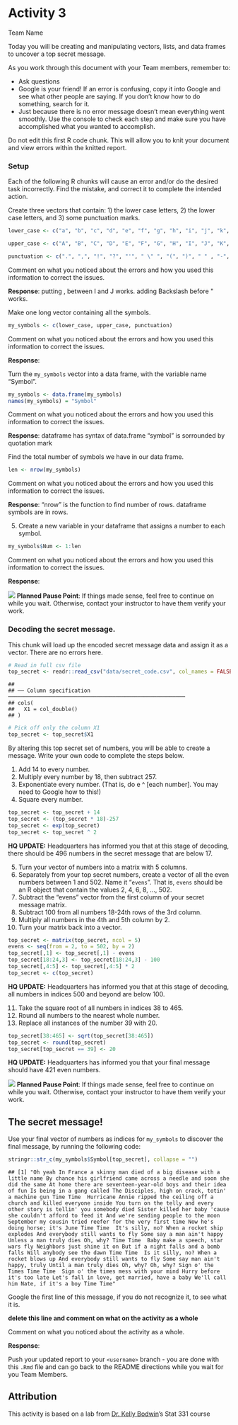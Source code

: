 Activity 3
================
Team Name

Today you will be creating and manipulating vectors, lists, and data
frames to uncover a top secret message.

As you work through this document with your Team members, remember to:

-   Ask questions
-   Google is your friend! If an error is confusing, copy it into Google
    and see what other people are saying. If you don’t know how to do
    something, search for it.
-   Just because there is no error message doesn’t mean everything went
    smoothly. Use the console to check each step and make sure you have
    accomplished what you wanted to accomplish.

Do not edit this first R code chunk. This will allow you to knit your
document and view errors within the knitted report.

### Setup

Each of the following R chunks will cause an error and/or do the desired
task incorrectly. Find the mistake, and correct it to complete the
intended action.

Create three vectors that contain: 1) the lower case letters, 2) the
lower case letters, and 3) some punctuation marks.

``` r
lower_case <- c("a", "b", "c", "d", "e", "f", "g", "h", "i", "j", "k", "l", "m", "n", "o", "p", "q", "r", "s", "t", "u", "v", "w", "x", "y", "z")

upper_case <- c("A", "B", "C", "D", "E", "F", "G", "H", "I", "J", "K", "L", "M", "N", "O", "P", "Q", "R", "S", "T", "U", "V", "W", "X", "Y", "Z")

punctuation <- c(".", ",", "!", "?", "'", " \" ", "(", ")", " " , "-", ";", ":")
```

Comment on what you noticed about the errors and how you used this
information to correct the issues.

**Response**: putting , between I and J works. adding Backslash before "
works.

Make one long vector containing all the symbols.

``` r
my_symbols <- c(lower_case, upper_case, punctuation)
```

Comment on what you noticed about the errors and how you used this
information to correct the issues.

**Response**:

Turn the `my_symbols` vector into a data frame, with the variable name
“Symbol”.

``` r
my_symbols <- data.frame(my_symbols)
names(my_symbols) = "Symbol"
```

Comment on what you noticed about the errors and how you used this
information to correct the issues.

**Response**: dataframe has syntax of data.frame “symbol” is sorrounded
by quotation mark

Find the total number of symbols we have in our data frame.

``` r
len <- nrow(my_symbols)
```

Comment on what you noticed about the errors and how you used this
information to correct the issues.

**Response**: “nrow” is the function to find number of rows. dataframe
symbols are in rows.

5.  Create a new variable in your dataframe that assigns a number to
    each symbol.

``` r
my_symbols$Num <- 1:len
```

Comment on what you noticed about the errors and how you used this
information to correct the issues.

**Response**:

![](README-img/noun_pause.png) **Planned Pause Point**: If things made
sense, feel free to continue on while you wait. Otherwise, contact your
instructor to have them verify your work.

### Decoding the secret message.

This chunk will load up the encoded secret message data and assign it as
a vector. There are no errors here.

``` r
# Read in full csv file
top_secret <- readr::read_csv("data/secret_code.csv", col_names = FALSE)
```

    ## 
    ## ── Column specification ────────────────────────────────────────────────────────
    ## cols(
    ##   X1 = col_double()
    ## )

``` r
# Pick off only the column X1
top_secret <- top_secret$X1
```

By altering this top secret set of numbers, you will be able to create a
message. Write your own code to complete the steps below.

1.  Add 14 to every number.
2.  Multiply every number by 18, then subtract 257.
3.  Exponentiate every number. (That is, do e ^ \[each number\]. You may
    need to Google how to this!)
4.  Square every number.

``` r
top_secret <- top_secret + 14
top_secret <- (top_secret * 18)-257
top_secret <- exp(top_secret)
top_secret <- top_secret ^ 2
```

**HQ UPDATE:** Headquarters has informed you that at this stage of
decoding, there should be 496 numbers in the secret message that are
below 17.

5.  Turn your vector of numbers into a matrix with 5 columns.
6.  Separately from your top secret numbers, create a vector of all the
    even numbers between 1 and 502. Name it “`evens`”. That is, `evens`
    should be an R object that contain the values 2, 4, 6, 8, …, 502.
7.  Subtract the “evens” vector from the first column of your secret
    message matrix.
8.  Subtract 100 from all numbers 18-24th rows of the 3rd column.
9.  Multiply all numbers in the 4th and 5th column by 2.
10. Turn your matrix back into a vector.

``` r
top_secret <- matrix(top_secret, ncol = 5)
evens <- seq(from = 2, to = 502, by = 2)
top_secret[,1] <- top_secret[,1] - evens
top_secret[18:24,3] <- top_secret[18:24,3] - 100
top_secret[,4:5] <- top_secret[,4:5] * 2
top_secret <- c(top_secret)
```

**HQ UPDATE:** Headquarters has informed you that at this stage of
decoding, all numbers in indices 500 and beyond are below 100.

11. Take the square root of all numbers in indices 38 to 465.
12. Round all numbers to the nearest whole number.
13. Replace all instances of the number 39 with 20.

``` r
top_secret[38:465] <- sqrt(top_secret[38:465])
top_secret <- round(top_secret)
top_secret[top_secret == 39] <- 20
```

**HQ UPDATE:** Headquarters has informed you that your final message
should have 421 even numbers.

![](README-img/noun_pause.png) **Planned Pause Point**: If things made
sense, feel free to continue on while you wait. Otherwise, contact your
instructor to have them verify your work.

## The secret message!

Use your final vector of numbers as indices for `my_symbols` to discover
the final message, by running the following code:

``` r
stringr::str_c(my_symbols$Symbol[top_secret], collapse = "")
```

    ## [1] "Oh yeah In France a skinny man died of a big disease with a little name By chance his girlfriend came across a needle and soon she did the same At home there are seventeen-year-old boys and their idea of fun Is being in a gang called The Disciples, high on crack, totin' a machine gun Time Time  Hurricane Annie ripped the ceiling off a church and killed everyone inside You turn on the telly and every other story is tellin' you somebody died Sister killed her baby 'cause she couldn't afford to feed it And we're sending people to the moon September my cousin tried reefer for the very first time Now he's doing horse; it's June Time Time  It's silly, no? When a rocket ship explodes And everybody still wants to fly Some say a man ain't happy Unless a man truly dies Oh, why? Time Time  Baby make a speech, star wars fly Neighbors just shine it on But if a night falls and a bomb falls Will anybody see the dawn Time Time  Is it silly, no? When a rocket blows up And everybody still wants to fly Some say man ain't happy, truly Until a man truly dies Oh, why? Oh, why? Sign o' the Times Time Time  Sign o' the times mess with your mind Hurry before it's too late Let's fall in love, get married, have a baby We'll call him Nate, if it's a boy Time Time"

Google the first line of this message, if you do not recognize it, to
see what it is.

**delete this line and comment on what on the activity as a whole**

Comment on what you noticed about the activity as a whole.

**Response**:

Push your updated report to your `<username>` branch - you are done with
this `.Rmd` file and can go back to the README directions while you wait
for you Team Members.

## Attribution

This activity is based on a lab from [Dr. Kelly
Bodwin](https://www.kelly-bodwin.com/)’s Stat 331 course
